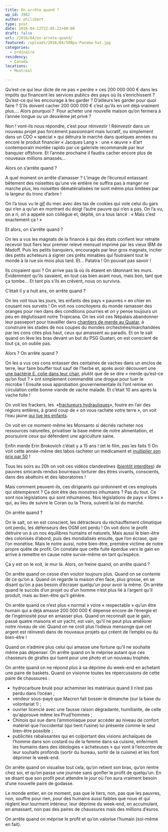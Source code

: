 ```yaml
---
title: On arrête quand ?
wp_id: 3962
author: philibert
type: post
date: 2016-04-12T12:05:22+00:00
draft: false
url: /2016/04/on-arrete-quand/
featured: /uploads/2016/04/508px-Panama-hat.jpg
categories:
  - ordinaire
residency:
  - Canada
locations:
  - Montréal

---
```

Qu&rsquo;est-ce qui leur dicte de ne pas « perdre » ces 200 000 000 € dans les impôts qui financent les services publics des pays où ils s&rsquo;enrichissent ? Qu&rsquo;est-ce qui les encourage à les garder ? D&rsquo;ailleurs les garder pour quoi faire ? S&rsquo;ils doivent cacher 200 000 000 € c&rsquo;est qu&rsquo;ils en ont déjà vraiment plus&#8230;. Alors pourquoi ?  Pour acheter une nouvelle maison qu&rsquo;on fermera à l&rsquo;année longue ou un deuxième jet privé ?
  
Non ! vont-ils nous répondre, c&rsquo;est pour réinvestir ! Réinvestir dans un nouveau projet pas forcément passionnant mais lucratif, ou simplement dans un CDO « spécial » qui détruira le marché dans quelques années ou encore le produit financier « Jacques Lang » : une « œuvre » d&rsquo;art contemporain montée rapido par ce galeriste recommandé par leur banquier offshore. Et l&rsquo;année prochaine il faudra cacher encore plus de nouveaux millions amassés&#8230;

Alors on s&rsquo;arrête quand ?

A quel moment on arrête d&rsquo;amasser ? L&rsquo;image de l&rsquo;écureuil entassant bêtement des noisettes qu&rsquo;une vie entière ne suffira pas à manger ne marche plus, les noisettes dématérialisées ne sont même plus limitées par la largeur du tronc d&rsquo;arbre !

On l&rsquo;a tous vu le <a href="https://i.imgur.com/C78RK9P.gif" target="_blank">gif</a> du mec avec des tas de cookies qui vole celui du gars qui n&rsquo;en a qu&rsquo;un en montrant du doigt l&rsquo;autre pauvre qui n&rsquo;en a pas. On l&rsquo;a vu, on a ri, on a appelé son collègue et, dépité, on a tous lancé : « Mais c&rsquo;est exactement ça ! »

Et alors, on s&rsquo;arrête quand ?

On les a vus les magnats de la finance à qui des états confient leur retraite recevoir tout fiers leur premier relevé mensuel imprimé par les vieux IBM de Madoff. Puis les petits banquiers, encouragés par leur gros magnats, inciter des petits acheteurs à signer ces prêts minables qui foutraient tout le monde à la rue six mois plus tard. Et&#8230; Patatra ! On pouvait pas savoir !
  
Ils croyaient quoi ? On arrive pas là où ils étaient en tâtonnant les murs. Évidemment qu&rsquo;ils savaient, en tout cas bien avant nous, mais bon, tant que ça tombe&#8230; Et tant pis s&rsquo;ils en crèvent, nous on survivra.

C&rsquo;était il y a huit ans, on arrête quand ?

On les voit tous les jours, les enfants des pays « pauvres » en chier en cousant nos survets ! On voit nos concitoyens du monde ramasser des oranges pour rien dans des conditions pourries et on y pense toujours un peu en déglutissant notre Tropicana. On les voit ces Népalais abandonner leur passeport pour travailler dans <a href="https://www.lemonde.fr/proche-orient/article/2014/02/17/plus-de-400-travailleurs-nepalais-morts-dans-les-chantiers-du-qatar_4367670_3218.html" target="_blank">chantiers de merde au Quatar</a>, à construire les stades de nos coupes du mondes orchestrées/marchandées par les cons cités plus haut, ceux qui amassent au paradis. Et on le sait quand on lève les bras devant un but du PSG Quatari, on est conscient de tout ça, on oublie pas.

Alors ? On arrête quand ?

On les a vus ces cons entasser des centaines de vaches dans un enclos de terre, leur faire bouffer tout sauf de l&rsquo;herbe et, après avoir découvert une <a href="https://www.lefigaro.fr/actualite-france/2013/02/11/01016-20130211ARTFIG00432-les-precedents-scandales-alimentaires.php" target="_blank">une bactérie E. colie dans leur chair</a>, plutôt que de se dire « merde qu&rsquo;est-ce qu&rsquo;on fout ? » ont simplement commandité une drogue pour tuer le microbe ! Ensuite sous approbation gouvernementale ils l&rsquo;ont remise en circulation cette bonne viande de vache malade. Et c&rsquo;était 10 ans après la vache folle !

On voit les frackers, les  «<a href="https://fr.wikipedia.org/wiki/Fracturation_hydraulique" target="_blank">fractureurs hydrauliques</a>», foutre en l&rsquo;air des régions entières, à grand coup de « on vous rachète votre terre », on voit l&rsquo;eau jaune <a href="https://ecologie.blog.lemonde.fr/2011/05/10/la-pollution-de-leau-au-methane-explose-pres-des-sites-de-gaz-de-schiste/" target="_blank">qui tue les enfants</a>.
  
On voit en ce moment-même les Monsanto si décriés racheter nos ressources naturelles, privatiser la base même de notre alimentation, et poursuivre ceux qui défendent une agriculture saine.
  
Enfin merde Erin Brokovich c&rsquo;était y a 15 ans ! (et le film, pas les faits !) On voit cette année-même des labos racheter un médicament et <a href="https://www.lemonde.fr/economie/article/2015/09/22/le-prix-d-un-medicament-contre-la-toxoplasmose-a-bondi-de-5-400-en-un-jour_4767396_3234.html" target="_blank">multiplier son prix par 50</a> !
  
Tous les soirs au 20h on voit ces vidéos clandestines (<a href="https://www.lemonde.fr/planete/article/2013/04/11/filmer-la-cruaute-envers-les-animaux-devient-un-crime-aux-etats-unis_3157361_3244.html" target="_blank">bientôt interdites</a>) de pauvres smicards rendus bourreaux torturer des êtres vivants, conscients, dans des abattoirs et des laboratoires !
  
Mais comment peuvent-ils, ces dirigeants qui ordonnent et ces employés qui obtempèrent ? Ça doit être des monstres inhumains ? Pas du tout. Ce sont nos législations qui sont inhumaines. Nos législations de pays « libres » qui, au lieu de suivre le Coran ou la Thora, suivent la loi du marché.

On arrête quand ?

On le sait, on en est conscient, les détracteurs du réchauffement climatique ont perdu, les défenseurs des OGM ont perdu ! On voit donc le profit détruire un à un nos équilibres humains et naturels. Mais aussi le bien-être des colonisés d&rsquo;abord, puis des mondialisés ensuite, que l&rsquo;on écrase, que l&rsquo;on monétise. Mais le notre aussi, notre bien-être, première victime de notre propre quête de profit. On constate que cette fuite éperdue vers le gain en arrive à remettre en cause notre survie-même en tant qu&rsquo;espèce.

Ça y est on le voit, le mur là. Alors, on freine quand, on arrête quand ?

On arrête quand on cesse d&rsquo;en vouloir toujours plus. Quand on se contente de ce qu&rsquo;on a. Quand on regarde la maison d&rsquo;en face, plus grosse, en se disant qu&rsquo;on a pas besoin d&rsquo;écraser quelqu&rsquo;un pour avoir la même. On arrête quand le succès d&rsquo;un projet ou d&rsquo;un homme n&rsquo;est plus lié à l&rsquo;argent qu&rsquo;il produit, mais au bien-être qu&rsquo;il génère.

On arrête quand ce n&rsquo;est plus « normal » voire « respectable » qu&rsquo;un être humain qui a déjà amassé 200 000 000 € dépense encore de l&rsquo;énergie et de l&rsquo;ingéniosité pour en amasser plus. Quand on reconnaît que le gain, passé quatre maisons et un yacht, est vain, qu&rsquo;il ne peut plus améliorer notre niveau de vie. Quand on ne croit plus l&rsquo;odieux mensonge que cet argent est réinvesti dans de nouveaux projets qui créent de l&#8217;emploi ou du bien-être !
  
Quand on n&rsquo;admire plus celui qui amasse une fortune qu&rsquo;il ne souhaite même pas dépenser. On arrête quand on le méprise autant que ces chasseurs de girafes qui tuent pour une photo et un nouveau trophée.

On arrête quand on ne répond plus à sa déprime du week-end en achetant une paire de baskets. Quand on visionne toutes les répercussions de cette paire de chaussures :

  * hydrocarbure brulé pour acheminer les matériaux quand il n&rsquo;est pas perdu dans l&rsquo;océan ;
  * vendeur sous-payé que Macron fait bosser le dimanche (sur la base du volontariat !) ;
  * ouvrier licencié avec une fausse raison dégradante, humiliante, de celle qu&rsquo;approuve même les Prud&rsquo;hommes ;
  * Chinois qui sue dans l&rsquo;ammoniaque pour accéder au niveau de confort matériel que l&rsquo;occidental (qui tient l&rsquo;usine) lui présente comme le seul bien-être possible ;
  * publicités rabaissantes qui en colportant des visions archaïques de l&rsquo;homme dans son costard ou de la femme dans sa cuisine, enferment les humains dans des idéologies « acheteuses » qui vont à l&rsquo;encontre de leur souhaits profonds (sortir du bureau, sortir de la cuisine) et les font déprimer le week-end.

On arrête quand on visualise tout cela, qu&rsquo;on retient son bras, qu&rsquo;on rentre chez soi, et qu&rsquo;on passe une journée sans gonfler le profit de quelqu&rsquo;un. En se disant que son profit peut attendre le jour où l&rsquo;on aura vraiment besoin d&rsquo;une nouvelle paire de godasse.

Le monde entier, en ce moment, pas que le tiers, non, pas que les pauvres, non, souffre pour rien, pour des humains aussi faibles que nous et qui règlent leur tourment intérieur, leur déprime du week-end, en accumulant, en amassant, non pas des paires de chaussures mais des millions d&rsquo;euros.

On arrête quand on méprise le profit et qu&rsquo;on valorise l&rsquo;humain (soi-même en fait).